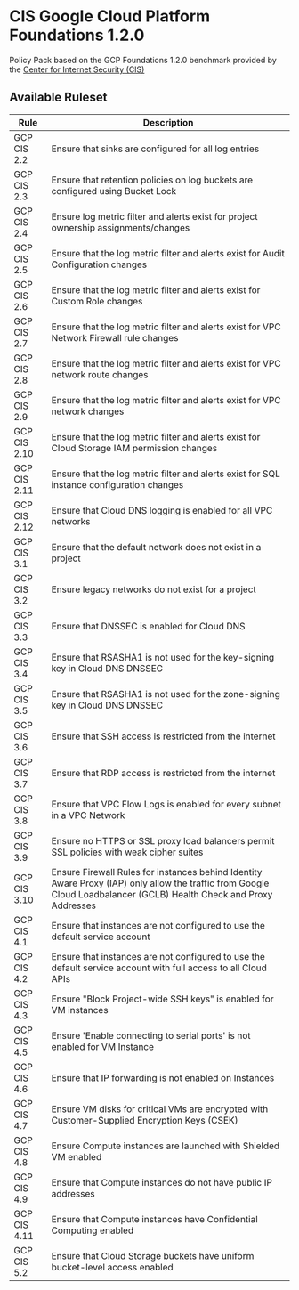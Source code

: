 # CIS Google Cloud Platform Foundations 1.2.0

Policy Pack based on the GCP Foundations 1.2.0 benchmark provided by the [Center for Internet Security (CIS)](https://www.cisecurity.org/benchmark/google_cloud_computing_platform/)

## Available Ruleset

| Rule         | Description                                                                                                                                                         |
| ------------ | ------------------------------------------------------------------------------------------------------------------------------------------------------------------- |
| GCP CIS 2.2  | Ensure that sinks are configured for all log entries                                                                                                                |
| GCP CIS 2.3  | Ensure that retention policies on log buckets are configured using Bucket Lock                                                                                      |
| GCP CIS 2.4  | Ensure log metric filter and alerts exist for project ownership assignments/changes                                                                                 |
| GCP CIS 2.5  | Ensure that the log metric filter and alerts exist for Audit Configuration changes                                                                                  |
| GCP CIS 2.6  | Ensure that the log metric filter and alerts exist for Custom Role changes                                                                                          |
| GCP CIS 2.7  | Ensure that the log metric filter and alerts exist for VPC Network Firewall rule changes                                                                            |
| GCP CIS 2.8  | Ensure that the log metric filter and alerts exist for VPC network route changes                                                                                    |
| GCP CIS 2.9  | Ensure that the log metric filter and alerts exist for VPC network changes                                                                                          |
| GCP CIS 2.10 | Ensure that the log metric filter and alerts exist for Cloud Storage IAM permission changes                                                                         |
| GCP CIS 2.11 | Ensure that the log metric filter and alerts exist for SQL instance configuration changes                                                                           |
| GCP CIS 2.12 | Ensure that Cloud DNS logging is enabled for all VPC networks                                                                                                       |
| GCP CIS 3.1  | Ensure that the default network does not exist in a project                                                                                                         |
| GCP CIS 3.2  | Ensure legacy networks do not exist for a project                                                                                                                   |
| GCP CIS 3.3  | Ensure that DNSSEC is enabled for Cloud DNS                                                                                                                         |
| GCP CIS 3.4  | Ensure that RSASHA1 is not used for the key-signing key in Cloud DNS DNSSEC                                                                                         |
| GCP CIS 3.5  | Ensure that RSASHA1 is not used for the zone-signing key in Cloud DNS DNSSEC                                                                                        |
| GCP CIS 3.6  | Ensure that SSH access is restricted from the internet                                                                                                              |
| GCP CIS 3.7  | Ensure that RDP access is restricted from the internet                                                                                                              |
| GCP CIS 3.8  | Ensure that VPC Flow Logs is enabled for every subnet in a VPC Network                                                                                              |
| GCP CIS 3.9  | Ensure no HTTPS or SSL proxy load balancers permit SSL policies with weak cipher suites                                                                             |
| GCP CIS 3.10 | Ensure Firewall Rules for instances behind Identity Aware Proxy (IAP) only allow the traffic from Google Cloud Loadbalancer (GCLB) Health Check and Proxy Addresses |
| GCP CIS 4.1  | Ensure that instances are not configured to use the default service account                                                                                         |
| GCP CIS 4.2  | Ensure that instances are not configured to use the default service account with full access to all Cloud APIs                                                      |
| GCP CIS 4.3  | Ensure "Block Project-wide SSH keys" is enabled for VM instances                                                                                                    |
| GCP CIS 4.5  | Ensure 'Enable connecting to serial ports' is not enabled for VM Instance                                                                                           |
| GCP CIS 4.6  | Ensure that IP forwarding is not enabled on Instances                                                                                                               |
| GCP CIS 4.7  | Ensure VM disks for critical VMs are encrypted with Customer-Supplied Encryption Keys (CSEK)                                                                        |
| GCP CIS 4.8  | Ensure Compute instances are launched with Shielded VM enabled                                                                                                      |
| GCP CIS 4.9  | Ensure that Compute instances do not have public IP addresses                                                                                                       |
| GCP CIS 4.11 | Ensure that Compute instances have Confidential Computing enabled                                                                                                   |
| GCP CIS 5.2  | Ensure that Cloud Storage buckets have uniform bucket-level access enabled                                                                                          |
